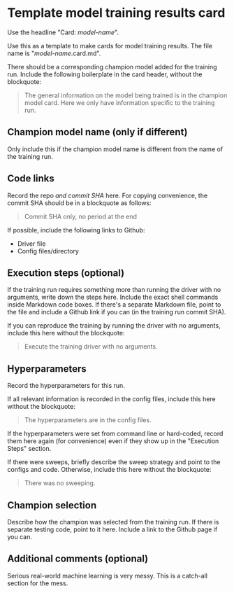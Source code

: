 # Template model training results card

Use the headline "Card: _model-name_".

Use this as a template to make cards for model training results. The file name is "_model-name_.card.md".

There should be a corresponding champion model added for the training run. Include the following boilerplate in the card header, without the blockquote:

> The general information on the model being trained is in the champion model card. Here we only have information specific to the training run.

## Champion model name (only if different)

Only include this if the champion model name is different from the name of the training run.

## Code links

Record the repo _and commit SHA_ here. For copying convenience, the commit SHA should be in a blockquote as follows:

> Commit SHA only, no period at the end

If possible, include the following links to Github:

- Driver file
- Config files/directory

## Execution steps (optional)

If the training run requires something more than running the driver with no arguments, write down the steps here. Include the exact shell commands inside Markdown code boxes. If there's a separate Markdown file, point to the file and include a Github link if you can (in the training run commit SHA).

If you can reproduce the training by running the driver with no arguments, include this here without the blockquote:

> Execute the training driver with no arguments.

## Hyperparameters

Record the hyperparameters for this run.

If all relevant information is recorded in the config files, include this here without the blockquote:

> The hyperparameters are in the config files.

If the hyperparameters were set from command line or hard-coded, record them here again (for convenience) even if they show up in the "Execution Steps" section.

If there were sweeps, briefly describe the sweep strategy and point to the configs and code. Otherwise, include this here without the blockquote:

> There was no sweeping.

## Champion selection

Describe how the champion was selected from the training run. If there is separate testing code, point to it here. Include a link to the Github page if you can.

## Additional comments (optional)

Serious real-world machine learning is very messy. This is a catch-all section for the mess.
